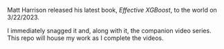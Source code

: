 Matt Harrison released his latest book, _Effective XGBoost_, to the world on 3/22/2023.

I immediately snagged it and, along with it, the companion video series.  This repo will house my work as I complete the videos.

